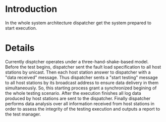 # Introduction #
In the whole system architecture dispatcher get the system prepared to start execution.

# Details #
Currently disptcher operates under a three-hand-shake-based model. Before the test begins, dispatcher sent the fault load specification to all host stations by unicast. Then each host station answer to dispatcher with a "data received" message. Thus dispatcher sents a "start testing" message to all host stations by its broadcast address to ensure data delivery in them simultaneously. So, this starting process grant a synchronized begining of the whole testing scenario. After the execution finishes all log data produced by host stations are sent to the dispatcher. Finally dispatcher performs data analysis over all information received from host stations in order to assess the integrity of the testing execution and outputs a report to the test manager.